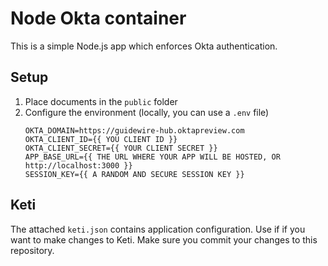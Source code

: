 # Node Okta container
This is a simple Node.js app which enforces Okta authentication.

## Setup
1. Place documents in the `public` folder
2. Configure the environment (locally, you can use a `.env` file)
    ```
    OKTA_DOMAIN=https://guidewire-hub.oktapreview.com
    OKTA_CLIENT_ID={{ YOU CLIENT ID }}
    OKTA_CLIENT_SECRET={{ YOUR CLIENT SECRET }}
    APP_BASE_URL={{ THE URL WHERE YOUR APP WILL BE HOSTED, OR http://localhost:3000 }}
    SESSION_KEY={{ A RANDOM AND SECURE SESSION KEY }}
    ```

## Keti
The attached `keti.json` contains application configuration. Use if if you want to make changes to Keti. Make sure you commit your changes to this repository.